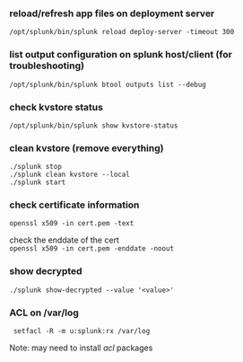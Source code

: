 ### reload/refresh app files on deployment server
`/opt/splunk/bin/splunk reload deploy-server -timeout 300`

### list output configuration on splunk host/client (for troubleshooting)
`/opt/splunk/bin/splunk btool outputs list --debug`

### check kvstore status
`/opt/splunk/bin/splunk show kvstore-status`

### clean kvstore (remove everything)
```
./splunk stop
./splunk clean kvstore --local
./splunk start
```

### check certificate information
`openssl x509 -in cert.pem -text`

check the enddate of the cert<br />
`openssl x509 -in cert.pem -enddate -noout`

### show decrypted
`./splunk show-decrypted --value '<value>'`


### ACL on /var/log 
` setfacl -R -m u:splunk:rx /var/log`

Note: may need to install *acl* packages
